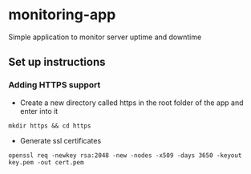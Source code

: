 # monitoring-app
Simple application to monitor server uptime and downtime

## Set up instructions
### Adding HTTPS support
* Create a new directory called https in the root folder of the app and enter into it
```
mkdir https && cd https
```
* Generate ssl certificates
```
openssl req -newkey rsa:2048 -new -nodes -x509 -days 3650 -keyout key.pem -out cert.pem
```
